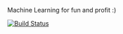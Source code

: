 Machine Learning for fun and profit :)

[![Build Status](https://travis-ci.org/capusta/ml-finance.svg?branch=master)](https://travis-ci.org/capusta/ml-finance)